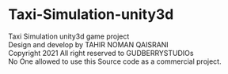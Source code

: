 # Taxi-Simulation-unity3d
Taxi Simulation unity3d game project
<br/>Design and develop by TAHIR NOMAN QAISRANI
<br/>Copyright 2021 All right reserved to GUDBERRYSTUDIOs
<br/>No One allowed to use this Source code as a commercial project.
